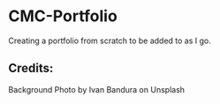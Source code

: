 # CMC-Portfolio
Creating a portfolio from scratch to be added to as I go.


## Credits:

Background Photo by Ivan Bandura on Unsplash
